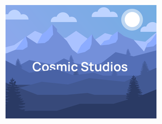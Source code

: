 <p align="center">
<img width="480px" src="https://raw.githubusercontent.com/officialcosmicstudios/.github/main/Landscape.svg">
</p>
